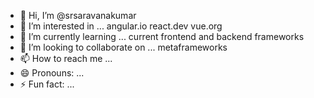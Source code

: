 - 👋 Hi, I’m @srsaravanakumar
- 👀 I’m interested in ... angular.io react.dev vue.org
- 🌱 I’m currently learning ... current frontend and backend frameworks
- 💞️ I’m looking to collaborate on ... metaframeworks
- 📫 How to reach me ...
- 😄 Pronouns: ...
- ⚡ Fun fact: ...

<!---
srsaravanakumar/srsaravanakumar is a ✨ special ✨ repository because its `README.md` (this file) appears on your GitHub profile.
You can click the Preview link to take a look at your changes.
--->
